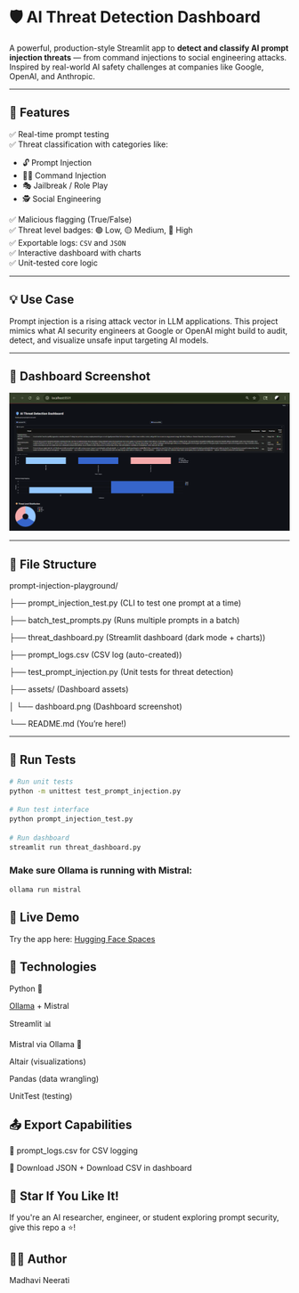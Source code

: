 # 🛡️ AI Threat Detection Dashboard

A powerful, production-style Streamlit app to **detect and classify AI prompt injection threats** — from command injections to social engineering attacks. Inspired by real-world AI safety challenges at companies like Google, OpenAI, and Anthropic.

---

## 🚀 Features

✅ Real-time prompt testing  
✅ Threat classification with categories like:
- 🔓 Prompt Injection  
- 🧑‍💻 Command Injection  
- 🎭 Jailbreak / Role Play  
- 🕵️ Social Engineering  

✅ Malicious flagging (True/False)  
✅ Threat level badges: 🟢 Low, 🟡 Medium, 🔴 High  
✅ Exportable logs: `CSV` and `JSON`  
✅ Interactive dashboard with charts  
✅ Unit-tested core logic

---

## 💡 Use Case

Prompt injection is a rising attack vector in LLM applications. This project mimics what AI security engineers at Google or OpenAI might build to audit, detect, and visualize unsafe input targeting AI models.

---

## 📸 Dashboard Screenshot

![AI Threat Dashboard](assets/Screenshot%202025-06-23%20124138.png)

---

## 📂 File Structure
prompt-injection-playground/

├── prompt_injection_test.py        (CLI to test one prompt at a time)

├── batch_test_prompts.py           (Runs multiple prompts in a batch)

├── threat_dashboard.py             (Streamlit dashboard (dark mode + charts))

├── prompt_logs.csv                 (CSV log (auto-created))

├── test_prompt_injection.py        (Unit tests for threat detection)

├── assets/                         (Dashboard assets)

│   └── dashboard.png               (Dashboard screenshot)

└── README.md                       (You’re here!)

---

## 🧪 Run Tests

```bash
# Run unit tests
python -m unittest test_prompt_injection.py

# Run test interface
python prompt_injection_test.py

# Run dashboard
streamlit run threat_dashboard.py
```
### Make sure Ollama is running with Mistral:

```bash
ollama run mistral
```
## 🔗 Live Demo
Try the app here: [Hugging Face Spaces](https://huggingface.co/spaces/YOUR_USERNAME/ai-threat-detector)

## 🧠 Technologies

Python 🐍

[Ollama](https://ollama.com) + Mistral

Streamlit 📊

Mistral via Ollama 🧠

Altair (visualizations)

Pandas (data wrangling)

UnitTest (testing)

## 📤 Export Capabilities

📁 prompt_logs.csv for CSV logging

🔄 Download JSON + Download CSV in dashboard

## 🌟 Star If You Like It!
If you're an AI researcher, engineer, or student exploring prompt security, give this repo a ⭐!

## 👩‍💻 Author
Madhavi Neerati
